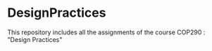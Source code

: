 # DesignPractices
This repository includes all the assignments of the course COP290 : "Design Practices"

